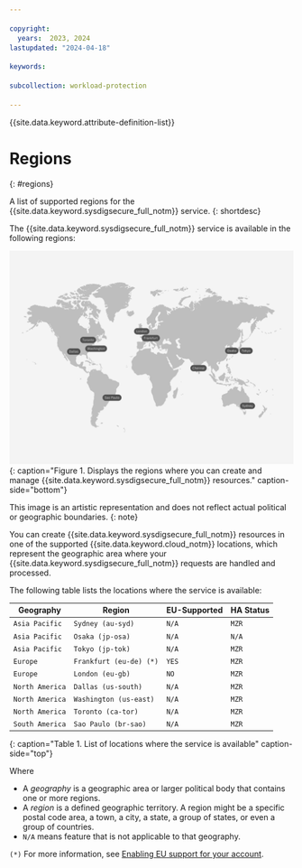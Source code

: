 ```yaml
---

copyright:
  years:  2023, 2024
lastupdated: "2024-04-18"

keywords:

subcollection: workload-protection

---
```


{{site.data.keyword.attribute-definition-list}}

# Regions
{: #regions}

A list of supported regions for the {{site.data.keyword.sysdigsecure_full_notm}} service.
{: shortdesc}

The {{site.data.keyword.sysdigsecure_full_notm}} service is available in the following regions:

![The image shows the locations where the {{site.data.keyword.sysdigsecure_full_notm}} service is available.](images/locations.svg){: caption="Figure 1. Displays the regions where you can create and manage {{site.data.keyword.sysdigsecure_full_notm}} resources." caption-side="bottom"}

This image is an artistic representation and does not reflect actual political or geographic boundaries.
{: note}

You can create {{site.data.keyword.sysdigsecure_full_notm}} resources in one of the supported {{site.data.keyword.cloud_notm}} locations, which represent the geographic area where your {{site.data.keyword.sysdigsecure_full_notm}} requests are handled and processed.

The following table lists the locations where the service is available:

| Geography             | Region                   | EU-Supported | HA Status |
|-----------------------|--------------------------|--------------|-----------|
| `Asia Pacific`        | `Sydney (au-syd)`        | `N/A`        | `MZR`     |
| `Asia Pacific`        | `Osaka (jp-osa)`         | `N/A`        | `N/A`     |
| `Asia Pacific`        | `Tokyo (jp-tok)`         | `N/A`        | `MZR`     |
| `Europe`              | `Frankfurt (eu-de) (*)`  | `YES`        | `MZR`     |
| `Europe`              | `London (eu-gb)`         | `NO`         | `MZR`     |
| `North America`       | `Dallas (us-south)`      | `N/A`        | `MZR`     |
| `North America`       | `Washington (us-east)`   | `N/A`        | `MZR`     |
| `North America`       | `Toronto (ca-tor)`       | `N/A`        | `MZR`     |
| `South America`       | `Sao Paulo (br-sao)`     | `N/A`        | `MZR`     |
{: caption="Table 1. List of locations where the service is available" caption-side="top"}

Where
* A *geography* is a geographic area or larger political body that contains one or more regions.
* A *region* is a defined geographic territory. A region might be a specific postal code area, a town, a city, a state, a group of states, or even a group of countries.
* `N/A` means feature that is not applicable to that geography.

`(*)` For more information, see [Enabling EU support for your account](/docs/account?topic=account-eu-supported).
